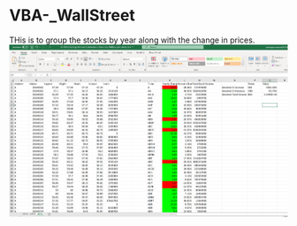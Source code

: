 # VBA-_WallStreet
THis is to group the stocks by year along with the change in prices.
![alt text](https://github.com/Subbagari1985/VBA-_WallStreet/blob/main/2014%20Results.PNG)
